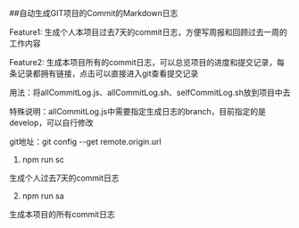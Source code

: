 ##自动生成GIT项目的Commit的Markdown日志

Feature1: 生成个人本项目过去7天的commit日志，方便写周报和回顾过去一周的工作内容

Feature2: 生成本项目所有的commit日志，可以总览项目的进度和提交记录，每条记录都拥有链接，点击可以直接进入git查看提交记录



用法：将allCommitLog.js、allCommitLog.sh、selfCommitLog.sh放到项目中去

特殊说明：allCommitLog.js中需要指定生成日志的branch，目前指定的是develop，可以自行修改

git地址：git config --get remote.origin.url

1. npm run sc

生成个人过去7天的commit日志

2. npm run sa

生成本项目的所有commit日志